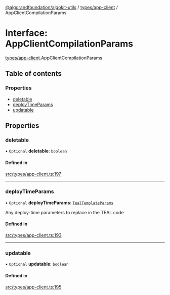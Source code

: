 [@algorandfoundation/algokit-utils](../README.md) / [types/app-client](../modules/types_app_client.md) / AppClientCompilationParams

# Interface: AppClientCompilationParams

[types/app-client](../modules/types_app_client.md).AppClientCompilationParams

## Table of contents

### Properties

- [deletable](types_app_client.AppClientCompilationParams.md#deletable)
- [deployTimeParams](types_app_client.AppClientCompilationParams.md#deploytimeparams)
- [updatable](types_app_client.AppClientCompilationParams.md#updatable)

## Properties

### deletable

• `Optional` **deletable**: `boolean`

#### Defined in

[src/types/app-client.ts:197](https://github.com/algorandfoundation/algokit-utils-ts/blob/main/src/types/app-client.ts#L197)

___

### deployTimeParams

• `Optional` **deployTimeParams**: [`TealTemplateParams`](types_app.TealTemplateParams.md)

Any deploy-time parameters to replace in the TEAL code

#### Defined in

[src/types/app-client.ts:193](https://github.com/algorandfoundation/algokit-utils-ts/blob/main/src/types/app-client.ts#L193)

___

### updatable

• `Optional` **updatable**: `boolean`

#### Defined in

[src/types/app-client.ts:195](https://github.com/algorandfoundation/algokit-utils-ts/blob/main/src/types/app-client.ts#L195)
